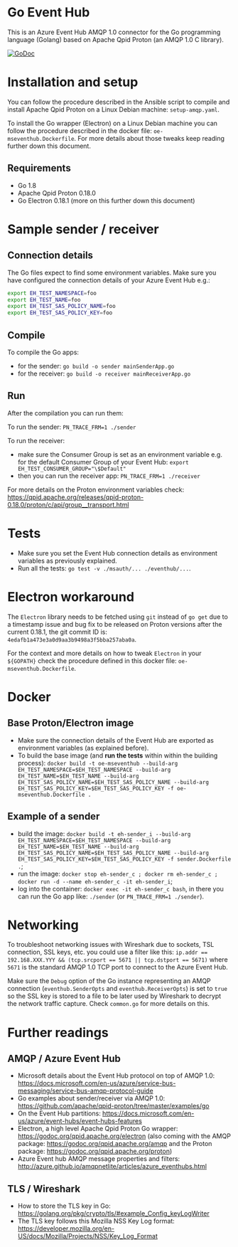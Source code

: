 # Go Event Hub

This is an Azure Event Hub AMQP 1.0 connector for the Go programming language (Golang) based on Apache Qpid Proton (an AMQP 1.0 C library).

[![GoDoc](https://godoc.org/github.com/openenergi/go-event-hub?status.svg)](https://godoc.org/github.com/openenergi/go-event-hub)

# Installation and setup

You can follow the procedure described in the Ansible script to compile and install Apache Qpid Proton on a Linux Debian machine: `setup-amqp.yaml`.

To install the Go wrapper (Electron) on a Linux Debian machine you can follow the procedure described in the docker file: `oe-mseventhub.Dockerfile`. For more details about those tweaks keep reading further down this document.

## Requirements

- Go 1.8
- Apache Qpid Proton 0.18.0
- Go Electron 0.18.1 (more on this further down this document)

# Sample sender / receiver

## Connection details

The Go files expect to find some environment variables. Make sure you have configured the connection details of your Azure Event Hub e.g.:

```sh
export EH_TEST_NAMESPACE=foo
export EH_TEST_NAME=foo
export EH_TEST_SAS_POLICY_NAME=foo
export EH_TEST_SAS_POLICY_KEY=foo
```

## Compile

To compile the Go apps:

- for the sender: `go build -o sender mainSenderApp.go`
- for the receiver: `go build -o receiver mainReceiverApp.go`

## Run

After the compilation you can run them:

To run the sender: `PN_TRACE_FRM=1 ./sender`

To run the receiver:
- make sure the Consumer Group is set as an environment variable e.g. for the default Consumer Group of your Event Hub: `export EH_TEST_CONSUMER_GROUP="\$Default"`
- then you can run the receiver app: `PN_TRACE_FRM=1 ./receiver`

For more details on the Proton environment variables check: https://qpid.apache.org/releases/qpid-proton-0.18.0/proton/c/api/group__transport.html

# Tests

- Make sure you set the Event Hub connection details as environment variables as previously explained.
- Run all the tests: `go test -v ./msauth/... ./eventhub/...`.

# Electron workaround

The `Electron` library needs to be fetched using `git` instead of `go get`
due to a timestamp issue and bug fix to be released on Proton versions after the current 0.18.1, the git commit ID is: `4edafb1a473e3a0d9aa3b9498a3f5bba257aba0a`.

For the context and more details on how to tweak `Electron` in your `${GOPATH}` check the procedure defined in this docker file: `oe-mseventhub.Dockerfile`.  

# Docker

## Base Proton/Electron image

- Make sure the connection details of the Event Hub are exported as environment variables (as explained before).
- To build the base image (and **run the tests** within within the building process): `docker build -t oe-mseventhub --build-arg EH_TEST_NAMESPACE=$EH_TEST_NAMESPACE --build-arg EH_TEST_NAME=$EH_TEST_NAME --build-arg EH_TEST_SAS_POLICY_NAME=$EH_TEST_SAS_POLICY_NAME --build-arg EH_TEST_SAS_POLICY_KEY=$EH_TEST_SAS_POLICY_KEY -f oe-mseventhub.Dockerfile .`

## Example of a sender

- build the image: `docker build -t eh-sender_i --build-arg EH_TEST_NAMESPACE=$EH_TEST_NAMESPACE --build-arg EH_TEST_NAME=$EH_TEST_NAME --build-arg EH_TEST_SAS_POLICY_NAME=$EH_TEST_SAS_POLICY_NAME --build-arg EH_TEST_SAS_POLICY_KEY=$EH_TEST_SAS_POLICY_KEY -f sender.Dockerfile .`;
- run the image: `docker stop eh-sender_c ; docker rm eh-sender_c ; docker run -d --name eh-sender_c -it eh-sender_i`;
- log into the container: `docker exec -it eh-sender_c bash`, 
  in there you can run the Go app like: `./sender` (or `PN_TRACE_FRM=1 ./sender`).

# Networking

To troubleshoot networking issues with Wireshark due to sockets, TSL connection, SSL keys, etc. you could use a filter like this: `ip.addr == 192.168.XXX.YYY && (tcp.srcport == 5671 || tcp.dstport == 5671)` where `5671` is the standard AMQP 1.0 TCP port to connect to the Azure Event Hub.

Make sure the `Debug` option of the Go instance representing an AMQP connection (`eventhub.SenderOpts` and `eventhub.ReceiverOpts`) is set to `true` so the SSL key is stored to a file to be later used by Wireshark to decrypt the network traffic capture.
Check `common.go` for more details on this.

# Further readings

## AMQP / Azure Event Hub

- Microsoft details about the Event Hub protocol on top of AMQP 1.0: https://docs.microsoft.com/en-us/azure/service-bus-messaging/service-bus-amqp-protocol-guide
- Go examples about sender/receiver via AMQP 1.0: https://github.com/apache/qpid-proton/tree/master/examples/go
- On the Event Hub partitions: https://docs.microsoft.com/en-us/azure/event-hubs/event-hubs-features
- Electron, a high level Apache Qpid Proton Go wrapper: https://godoc.org/qpid.apache.org/electron (also coming with the AMQP package: https://godoc.org/qpid.apache.org/amqp and the Proton package: https://godoc.org/qpid.apache.org/proton)
- Azure Event hub AMQP message properties and filters: http://azure.github.io/amqpnetlite/articles/azure_eventhubs.html

## TLS / Wireshark

- How to store the TLS key in Go: https://golang.org/pkg/crypto/tls/#example_Config_keyLogWriter
- The TLS key follows this Mozilla NSS Key Log format: https://developer.mozilla.org/en-US/docs/Mozilla/Projects/NSS/Key_Log_Format
